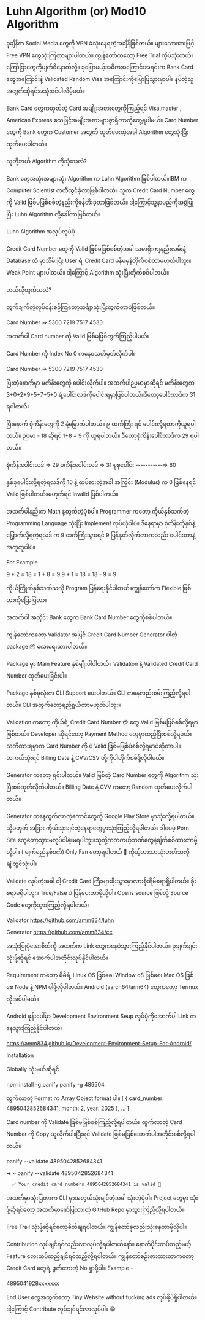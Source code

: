 # Luhn Algorithm (or) Mod10 Algorithm

ခုချိန်က Social Media တွေကို VPN ခံသုံးနေရတဲ့အချိန်ဖြစ်တယ်။
များသောအားဖြင့် Free VPN တွေသုံးကြတာများပါတယ်။
ကျွန်တော်ကတော့ Free Trial ကိုပဲသုံးတယ်။ကြော်ငြာတွေကိုမျက်စိနောက်လို့။
ခုပြောမယ့်အဓိကအကြောင်းအရင်းက Bank Card တွေအကြောင်းနဲ့  Validated Random Visa   အကြောင်းကိုပြောပြသွားမှာပါ။
နပ်တဲ့သူအတွက်ဆိုရင်အသုံးဝင်ပါလိမ့်မယ်။

Bank Card တွေကထုတ်တဲ့ Card အမျိူးအစားတွေကိုကြည့်ရင် Visa,master , American Express စသဖြင့်အမျိုးအစားများစွာရှိတာကိုတွေ့ရပါမယ်။
Card Number တွေကို Bank တွေက Customer အတွက် ထုတ်ပေးတဲ့အခါ Algorithm တွေသုံးပြီးထုတ်ပေးပါတယ်။

သူတို့ဘယ် Algorithm ကိုသုံးသလဲ?

Bank တွေအသုံးအများဆုံး Algorithm က Luhn Algorithm ဖြစ်ပါတယ်။IBM က Computer Scientist ကတီထွင်ခဲ့တာဖြစ်ပါတယ်။
သူက Credit Card Number တွေကို Valid ဖြစ်မဖြစ်စစ်တဲ့နည်းကိုဖန်တီးခဲ့တာဖြစ်တယ်။
ဒါ့ကြောင့်သူ့နာမည်ကိုအစွဲပြုပြီး Luhn Algorithm လို့ခေါ်တာဖြစ်တယ်။

Luhn Algorithm အလုပ်လုပ်ပုံ

Credit Card Number တွေကို Valid ဖြစ်မဖြစ်စစ်တဲ့အခါ သမာရိုးကျနည်းလမ်းနဲ့ Database ထဲ မှာသိမ်းပြီး User ရဲ့ Credit Card မှန်မမှန်တိုက်စစ်တာမဟုတ်ပါဘူး။ Weak Point များပါတယ်။ ဒါ့ကြောင့် Algorithm သုံးပြီးတိုက်စစ်ပါတယ်။ 

ဘယ်လိုတွက်သလဲ?

တွက်ချက်တဲ့လုပ်ငန်းစဉ်ကြ‌တော့သင်္ချာသုံးပြီးတွက်တာပဲဖြစ်တယ်။

Card Number => 5300 7219 7517 4530

အထက်ပါ Card number ကို Valid ဖြစ်မဖြစ်တွက်ကြည့်ပါမယ်။

Card Number ကို Index No 0 ကနေစသတ်မှတ်လိုက်ပါ။

Card Number => 5300 7219 7517 4530

ပြီးတဲ့နောက်မှာ မကိန်းတွေကို ပေါင်းလိုက်ပါ။
အထက်ပါဉပမာမှာဆိုရင် မကိန်းတွေက 
3+0+2+9+5+7+5+0 ရဲ့ပေါင်းလဒ်ကိုပေါင်းရမှာဖြစ်ပါတယ်။ဒီတော့ပေါင်းလဒ်က 31 ရပါတယ်။

ပြီးနောက် စုံကိန်းတွေကို 2 နဲ့မြှောက်ပါတယ်။
၉ ထက်ကြီး ရင် ပေါင်းလို့ရတာကိုယူရပါတယ်။
ဉပမာ - 18 ဆိုရင် 1+8 = 9 ကို ယူရပါတယ်။
ဒီတော့စုံကိန်းပေါင်းလဒ်က 29 ရပါတယ်။

စုံကိန်းပေါင်းလဒ် => 29
မကိန်းပေါင်းလဒ် => 31 
စုစုပေါင်း -----------=> 60 

‌နှစ်ခုပေါင်းလို့ရတဲ့ရလဒ်ကို 10 နဲ့ ထပ်စားတဲ့အခါ အကြွင်း (Modulus) က 0 ဖြစ်နေရင် Valid ဖြစ်ပါတယ်။မဟုတ်ရင် Invalid ဖြစ်ပါတယ်။

အထက်ပါနည်းက Math နဲ့တွက်တဲ့ပုံစံပါ။
Programmer ကတော့ ကိုယ်နှစ်သက်တဲ့ Programming Language သုံးပြီး Implement လုပ်ယုံပါပဲ။
ဒီနေရာမှာ စုံကိန်းကိုနှစ်နဲ့မြှောက်လို့ရတဲ့ရလဒ် က 9 ထက်ကြီးသွားရင် 9 ပြန်နုတ်လိုက်တာကလည်း ပေါင်းတာနဲ့အတူတူပါပဲ။

For Example

9 * 2 = 18 = 1  + 8 = 9
9 * 1 = 18 = 18 - 9  = 9

ကိုယ်ကြိုက်နှစ်သက်သလို Program ပြန်ရေးနိုင်ပါတယ်။ကျွန်တော်က Flexible ဖြစ်တာကိုပြောပြတာ။

အထက်ပါ အတိုင်း Bank တွေက Bank Card Number တွေကိုစစ်ပါတယ်။

ကျွန်တော်ကတော့ Validator အပြင် Credit Card Number Generator ပါတဲ့ package 📦 လေးရေးထားပါတယ်။

Package မှာ Main Feature နှစ်မျိုးပါပါတယ်။
Validation နဲ့ Validated Credit Card Number ထုတ်ပေးခြင်းပါ။

Package နှစ်ခုလုံးက CLI Support ပေးပါတယ်။
CLI ကနေလည်းစမ်းကြည့်လို့ရပါတယ်။
CLI အတွက်တော့ရည်ရွယ်တာမဟုတ်ပါဘူး။

Validation ကတော့ ကိုယ်ရဲ့ Credit Card Number 💳 တွေ Valid ဖြစ်မဖြစ်စစ်လို့ရမှာဖြစ်တယ်။ Developer ဆိုရင်‌တော့ Payment Method တွေမှာထည့်ပြီးစစ်လို့ရမယ်။
သတိထားရမှာက Card Number ကို ပဲ Valid ဖြစ်မဖြစ်ပဲစစ်လို့ရမှာပဲ‌‌ဆိုတာပါ။
တကယ်သုံးရင် Billing Date နဲ့ CVV/CSV တို့ကိုပါတိုက်စစ်ဖို့လိုပါမယ်။

Generator ကတော့ ရှင်းပါတယ်။
Valid ဖြစ်တဲ့ Card Number တွေကို Algorithm သုံးပြီးစစ်ထုတ်လိုက်ပါတယ်။ Billing Date နဲ့ CVV ကတော့ Random ထုတ်ပေးလိုက်ပါတယ်။

Generator ကနေထွက်လာတဲ့ကောင်တွေကို Google Play Store မှာသုံးလို့ရပါတယ်။
သို့မဟုတ် အခြား ကိုယ်သုံးချင်တဲ့နေရာတွေမှာသုံးကြည့်လို့ရပါတယ်။
ဒါပေမဲ့ Porn Site တွေတော့သွားမလုပ်ပါနဲ့။မရပါဘူး။သူတို့ကတကယ့်ဘဏ်တွေနဲ့ချိတ်စစ်ထားတာမို့လို့ပါ။ ( မျက်ရည်နှစ်စက်)
Only Fan တော့ရပါတယ်  🤤
ကိုယ့်ဘာသာသုံးတတ်သလို ချဲ့ထွင်သုံးပါ။

 Validate လုပ်တဲ့အခါ ငါ့ Credit Card ကြီးများခိုးသွားမှာလားစိုးရိမ်စရာရှိပါတယ်။ ခိုးစရာမရှိပါဘူး။ True/False ပဲ ပြန်ပေးတာမို့လို့ပါ။
 Opens source ဖြစ်လို့ Source Code တွေကိုသွားကြည့်လို့ရပါတယ်။

Validator 
https://github.com/amm834/luhn

Generator
https://github.com/amm834/cc

အသုံးပြုပုံသေးစိတ်ကို အထက်က Link တွေကနေပဲသွားကြည့်နိုင်ပါတယ်။
ခုချက်ချင်းသုံးဖို့ဆိုရင် အောက်ပါအတိုင်းလုပ်နိုင်ပါတယ်။

Requirement ကတော့ မိမိရဲ့ Linux OS ဖြစ်စေ၊ Window oS ဖြစ်စေ၊ Mac OS ဖြစ်စေ Node နဲ့  NPM ပါဖို့လိုပါတယ်။
Android (aarch64/arm64) တွေကတော့ Termux လိုအပ်ပါမယ်။

Android ဖုန်းပေါ်မှာ Development Environment Seup လုပ်ပုံကိုအောက်ပါ Link ကနေသွားကြည့်နိုင်ပါတယ်။

https://amm834.github.io/Development-Environment-Setup-For-Android/

Installation

Globally သုံးမယ်ဆိုရင် 

npm install -g panify
panify -g 489504

ထွက်လာတဲ့ Format က Array Object format ပါ။
[
    { 
        card_number: 4895042852684341, 
        month: 2,
        year: 2025 
    },
...
]

Card number ကို Validate ဖြစ်မဖြစ်စစ်ကြည့်လို့ရပါတယ်။
ထွက်လာတဲ့ Card Number ကို Copy ယူလိုက်ပါ။ပြီးရင် Validate ဖြစ်မဖြစ်အောက်ပါအတိုင်းစစ်လို့ရပါတယ်။

panify --validate 4895042852684341

➜  ~ panify --validate 4895042852684341

      ✅ Your credit card numbers 4895042852684341 is valid 🎉

အထက်မှာသုံးပြတာက CLI မှာအလွယ်သုံးချင်တဲ့အခါ သုံးတဲ့ပုံပါ။
Project တွေမှာ သုံးဖို့ဆိုရင်တော့ အထက်မှာဖော်ပြထားတဲ့ GitHub Repo မှာသွားကြည့်လို့ရပါတယ်။

Free Trail သုံးဖို့ဆိုရင်တော့စိတ်ချရပါတယ်။
ကျွန်တော်ခုလည်းသုံးနေတာမို့လို့ပါ။

Contribution လုပ်ချင်ရင်လည်းလာလုပ်လို့ရပါတယ်နော်။‌
နောက်ပိုင်းထပ်ထည့်မယ့် Feature လေးထပ်ထည့်ချင်ရင်ထည့်လို့ရပါတယ်။
ကျွန်တော်စဉ်းစားထားတာက‌တော့ Credit Card တွေရဲ့ ဖွက်ထားတဲ့ No ရှာဖို့ပါ။
Example -

4895041928xxxxxxx

End User တွေအတွက်တော့ Tiny Website without fucking ads လုပ်ဖို့ပဲရှိပါတယ်။
ဒါ့ကြောင့် Contribute လုပ်ချင်ရင်လာလုပ်ပါ။ 😁
